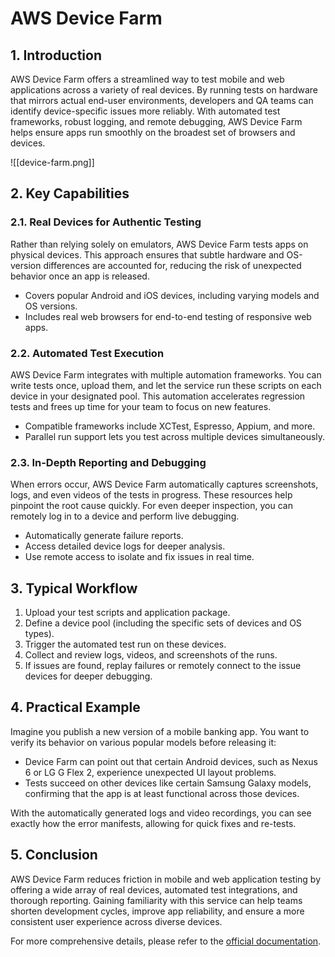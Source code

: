 # AWS Device Farm

## 1. Introduction  

AWS Device Farm offers a streamlined way to test mobile and web applications across a variety of real devices. By running tests on hardware that mirrors actual end-user environments, developers and QA teams can identify device-specific issues more reliably. With automated test frameworks, robust logging, and remote debugging, AWS Device Farm helps ensure apps run smoothly on the broadest set of browsers and devices.

![[device-farm.png]]

## 2. Key Capabilities  

### 2.1. Real Devices for Authentic Testing  

Rather than relying solely on emulators, AWS Device Farm tests apps on physical devices. This approach ensures that subtle hardware and OS-version differences are accounted for, reducing the risk of unexpected behavior once an app is released.

- Covers popular Android and iOS devices, including varying models and OS versions.  
- Includes real web browsers for end-to-end testing of responsive web apps.
### 2.2. Automated Test Execution  

AWS Device Farm integrates with multiple automation frameworks. You can write tests once, upload them, and let the service run these scripts on each device in your designated pool. This automation accelerates regression tests and frees up time for your team to focus on new features.

- Compatible frameworks include XCTest, Espresso, Appium, and more.  
- Parallel run support lets you test across multiple devices simultaneously.
### 2.3. In-Depth Reporting and Debugging

When errors occur, AWS Device Farm automatically captures screenshots, logs, and even videos of the tests in progress. These resources help pinpoint the root cause quickly. For even deeper inspection, you can remotely log in to a device and perform live debugging.

- Automatically generate failure reports.  
- Access detailed device logs for deeper analysis.  
- Use remote access to isolate and fix issues in real time.
## 3. Typical Workflow

1. Upload your test scripts and application package.  
2. Define a device pool (including the specific sets of devices and OS types).  
3. Trigger the automated test run on these devices.  
4. Collect and review logs, videos, and screenshots of the runs.  
5. If issues are found, replay failures or remotely connect to the issue devices for deeper debugging.

## 4. Practical Example

Imagine you publish a new version of a mobile banking app. You want to verify its behavior on various popular models before releasing it:

- Device Farm can point out that certain Android devices, such as Nexus 6 or LG G Flex 2, experience unexpected UI layout problems.  
- Tests succeed on other devices like certain Samsung Galaxy models, confirming that the app is at least functional across those devices.

With the automatically generated logs and video recordings, you can see exactly how the error manifests, allowing for quick fixes and re-tests.

## 5. Conclusion  

AWS Device Farm reduces friction in mobile and web application testing by offering a wide array of real devices, automated test integrations, and thorough reporting. Gaining familiarity with this service can help teams shorten development cycles, improve app reliability, and ensure a more consistent user experience across diverse devices.

For more comprehensive details, please refer to the [official documentation](https://aws.amazon.com/device-farm/).
